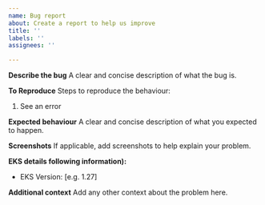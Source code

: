 ```yaml
---
name: Bug report
about: Create a report to help us improve
title: ''
labels: ''
assignees: ''

---
```


**Describe the bug**
A clear and concise description of what the bug is.

**To Reproduce**
Steps to reproduce the behaviour:
1. See an error

**Expected behaviour**
A clear and concise description of what you expected to happen.

**Screenshots**
If applicable, add screenshots to help explain your problem.

**EKS details following information):**
 - EKS Version: [e.g. 1.27]

**Additional context**
Add any other context about the problem here.
